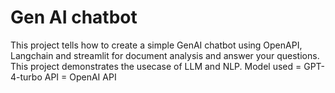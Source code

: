 # Gen AI chatbot
This project tells how to create a simple GenAI chatbot using OpenAPI, Langchain and streamlit for document analysis and answer your questions.
This project demonstrates the usecase of LLM and NLP.
Model used = GPT-4-turbo 
API = OpenAI API
